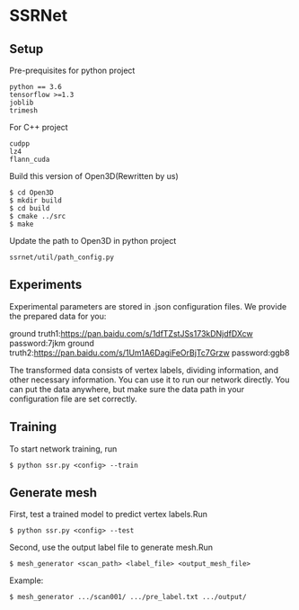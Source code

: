 # SSRNet
## Setup
Pre-prequisites for python project
```
python == 3.6
tensorflow >=1.3
joblib
trimesh
```
For C++ project

```
cudpp
lz4
flann_cuda
```
Build this version of Open3D(Rewritten by us)

```
$ cd Open3D
$ mkdir build
$ cd build
$ cmake ../src
$ make
```
Update the path to Open3D in python project

```
ssrnet/util/path_config.py
```
## Experiments
Experimental parameters are stored in .json configuration files.
We provide the prepared data for you:

ground truth1:https://pan.baidu.com/s/1dfTZstJSs173kDNjdfDXcw
password:7jkm 
ground truth2:https://pan.baidu.com/s/1Um1A6DagiFeOrBjTc7Grzw
password:ggb8

The transformed data consists of vertex labels, dividing information, and other necessary information. You can use it to run our network directly. 
You can put the data anywhere, but make sure the data path in your configuration file are set correctly.
## Training
To start network training, run

```
$ python ssr.py <config> --train
```
## Generate mesh
First, test a trained model to predict vertex labels.Run

```
$ python ssr.py <config> --test
```
Second, use the output label file to generate mesh.Run

```
$ mesh_generator <scan_path> <label_file> <output_mesh_file> 
```
Example:

```
$ mesh_generator .../scan001/ .../pre_label.txt .../output/ 
```
